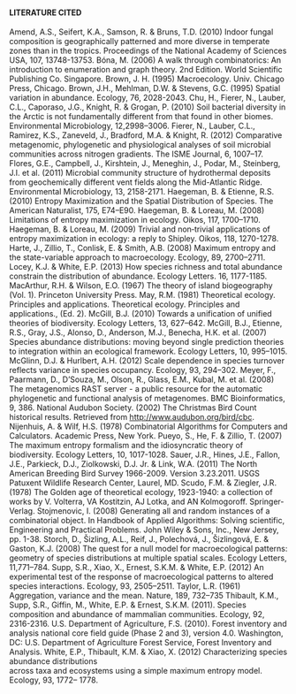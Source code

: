 #### LITERATURE CITEDAmend, A.S., Seifert, K.A., Samson, R. & Bruns, T.D. (2010) Indoor fungal composition is geographically patterned and more diverse in temperate zones than in the tropics. Proceedings of the National Academy of Sciences USA, 107, 13748-13753.Bóna, M. (2006) A walk through combinatorics: An introduction to enumeration and graphtheory. 2nd Edition. World Scientific Publishing Co. Singapore.Brown, J. H. (1995) Macroecology. Univ. Chicago Press, Chicago.Brown, J.H., Mehlman, D.W. & Stevens, G.C. (1995) Spatial variation in abundance. Ecology, 76, 2028-2043.Chu, H., Fierer, N., Lauber, C.L., Caporaso, J.G., Knight, R. & Grogan, P. (2010) Soil bacterial diversity in the Arctic is not fundamentally different from that found in other biomes. Environmental Microbiology, 12,2998–3006.Fierer, N., Lauber, C.L., Ramirez, K.S., Zaneveld, J., Bradford, M.A. & Knight, R. (2012) Comparative metagenomic, phylogenetic and physiological analyses of soil microbial communities across nitrogen gradients. The ISME Journal, 6, 1007–17. Flores, G.E., Campbell, J., Kirshtein, J., Meneghin, J., Podar, M., Steinberg, J.I. et al. (2011) Microbial community structure of hydrothermal deposits from geochemically different vent fields along the Mid-Atlantic Ridge. Environmental Microbiology, 13, 2158-2171.Haegeman, B. & Etienne, R.S. (2010) Entropy Maximization and the Spatial Distribution of Species. The American Naturalist, 175, E74–E90.Haegeman, B. & Loreau, M. (2008) Limitations of entropy maximization in ecology. Oikos, 117, 1700–1710.Haegeman, B. & Loreau, M. (2009) Trivial and non‐trivial applications of entropy maximization in ecology: a reply to Shipley. Oikos, 118, 1270-1278.Harte, J., Zillio, T., Conlisk, E. & Smith, A.B. (2008) Maximum entropy and the state-variable approach to macroecology. Ecology, 89, 2700–2711.Locey, K.J. & White, E.P. (2013) How species richness and total abundance constrain the distribution of abundance. Ecology Letters. 16, 1177-1185.MacArthur, R.H. & Wilson, E.O. (1967) The theory of island biogeography (Vol. 1). Princeton University Press.May, R.M. (1981) Theoretical ecology. Principles and applications. Theoretical ecology. Principles and applications., (Ed. 2).McGill, B.J. (2010) Towards a unification of unified theories of biodiversity. Ecology Letters, 13, 627–642.McGill, B.J., Etienne, R.S., Gray, J.S., Alonso, D., Anderson, M.J., Benecha, H.K. et al. (2007) Species abundance distributions: moving beyond single prediction theories to integration within an ecological framework. Ecology Letters, 10, 995–1015.McGlinn, D.J. & Hurlbert, A.H. (2012) Scale dependence in species turnover reflects variance in species occupancy. Ecology, 93, 294–302.Meyer, F., Paarmann, D., D’Souza, M., Olson, R., Glass, E.M., Kubal, M. et al. (2008) The metagenomics RAST server - a public resource for the automatic phylogenetic and functional analysis of metagenomes. BMC Bioinformatics, 9, 386.National Audubon Society. (2002) The Christmas Bird Count historical results. Retrieved from http://www.audubon.org/bird/cbc.Nijenhuis, A. & Wilf, H.S. (1978) Combinatorial Algorithms for Computers and Calculators. Academic Press, New York.Pueyo, S., He, F. & Zillio, T. (2007) The maximum entropy formalism and the idiosyncratic theory of biodiversity. Ecology Letters, 10, 1017-1028.Sauer, J.R., Hines, J.E., Fallon, J.E., Parkieck, D.J., Ziolkowski, D.J. Jr. & Link, W.A. (2011) The North American Breeding Bird Survey 1966-2009. Version 3.23.2011. USGS Patuxent Wildlife Research Center, Laurel, MD.Scudo, F.M. & Ziegler, J.R. (1978) The Golden age of theoretical ecology, 1923-1940: a collection of works by V. Volterra, VA Kostitzin, AJ Lotka, and AN Kolmogoroff. Springer-Verlag.Stojmenovic, I. (2008) Generating all and random instances of a combinatorial object. In Handbook of Applied Algorithms: Solving scientific, Engineering and Practical Problems. John Wiley & Sons, Inc., New Jersey, pp. 1-38.Storch, D., Šizling, A.L., Reif, J., Polechová, J., Šizlingová, E. & Gaston, K.J. (2008) The quest for a null model for macroecological patterns: geometry of species distributions at multiple spatial scales. Ecology Letters, 11,771–784.Supp, S.R., Xiao, X., Ernest, S.K.M. & White, E.P. (2012) An experimental test of the response of macroecological patterns to altered species interactions. Ecology, 93, 2505–2511.Taylor, L.R. (1961) Aggregation, variance and the mean. Nature, 189, 732–735Thibault, K.M., Supp, S.R., Giffin, M., White, E.P. & Ernest, S.K.M. (2011). Species composition and abundance of mammalian communities. Ecology, 92, 2316-2316.U.S. Department of Agriculture, F.S. (2010). Forest inventory and analysis national core field guide (Phase 2 and 3), version 4.0. Washington, DC: U.S. Department of Agriculture Forest Service, Forest Inventory and Analysis.White, E.P., Thibault, K.M. & Xiao, X. (2012) Characterizing species abundance distributions 	across taxa and ecosystems using a simple maximum entropy model. Ecology, 93, 1772–1778.